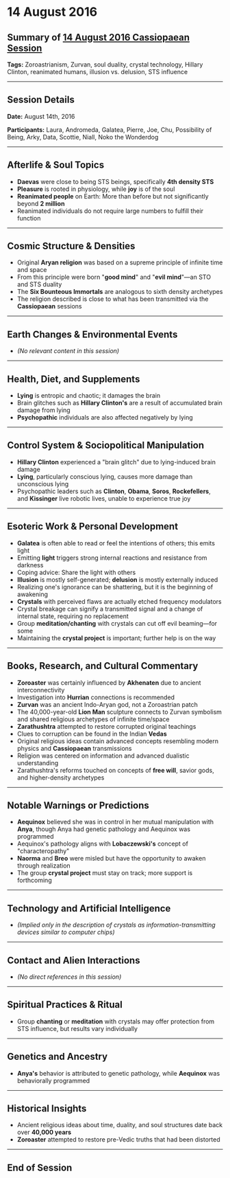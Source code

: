 # 14 August 2016

## Summary of [14 August 2016 Cassiopaean Session](https://cassiopaea.org/forum/threads/session-14-august-2016.42494/#post-668712)

**Tags:** Zoroastrianism, Zurvan, soul duality, crystal technology, Hillary Clinton, reanimated humans, illusion vs. delusion, STS influence

---

## Session Details

**Date:** August 14th, 2016

**Participants:** Laura, Andromeda, Galatea, Pierre, Joe, Chu, Possibility of Being, Arky, Data, Scottie, Niall, Noko the Wonderdog

---

## Afterlife & Soul Topics

- **Daevas** were close to being STS beings, specifically **4th density STS**
- **Pleasure** is rooted in physiology, while **joy** is of the soul
- **Reanimated people** on Earth: More than before but not significantly beyond **2 million**
- Reanimated individuals do not require large numbers to fulfill their function

---

## Cosmic Structure & Densities

- Original **Aryan religion** was based on a supreme principle of infinite time and space
- From this principle were born "**good mind**" and "**evil mind**"—an STO and STS duality
- The **Six Bounteous Immortals** are analogous to sixth density archetypes
- The religion described is close to what has been transmitted via the **Cassiopaean** sessions

---

## Earth Changes & Environmental Events

- *(No relevant content in this session)*

---

## Health, Diet, and Supplements

- **Lying** is entropic and chaotic; it damages the brain
- Brain glitches such as **Hillary Clinton's** are a result of accumulated brain damage from lying
- **Psychopathic** individuals are also affected negatively by lying

---

## Control System & Sociopolitical Manipulation

- **Hillary Clinton** experienced a "brain glitch" due to lying-induced brain damage
- **Lying**, particularly conscious lying, causes more damage than unconscious lying
- Psychopathic leaders such as **Clinton**, **Obama**, **Soros**, **Rockefellers**, and **Kissinger** live robotic lives, unable to experience true joy

---

## Esoteric Work & Personal Development

- **Galatea** is often able to read or feel the intentions of others; this emits light
- Emitting **light** triggers strong internal reactions and resistance from darkness
- Coping advice: Share the light with others
- **Illusion** is mostly self-generated; **delusion** is mostly externally induced
- Realizing one's ignorance can be shattering, but it is the beginning of awakening
- **Crystals** with perceived flaws are actually etched frequency modulators
- Crystal breakage can signify a transmitted signal and a change of internal state, requiring no replacement
- Group **meditation/chanting** with crystals can cut off evil beaming—for some
- Maintaining the **crystal project** is important; further help is on the way

---

## Books, Research, and Cultural Commentary

- **Zoroaster** was certainly influenced by **Akhenaten** due to ancient interconnectivity
- Investigation into **Hurrian** connections is recommended
- **Zurvan** was an ancient Indo-Aryan god, not a Zoroastrian patch
- The 40,000-year-old **Lion Man** sculpture connects to Zurvan symbolism and shared religious archetypes of infinite time/space
- **Zarathushtra** attempted to restore corrupted original teachings
- Clues to corruption can be found in the Indian **Vedas**
- Original religious ideas contain advanced concepts resembling modern physics and **Cassiopaean** transmissions
- Religion was centered on information and advanced dualistic understanding
- Zarathushtra's reforms touched on concepts of **free will**, savior gods, and higher-density archetypes

---

## Notable Warnings or Predictions

- **Aequinox** believed she was in control in her mutual manipulation with **Anya**, though Anya had genetic pathology and Aequinox was programmed
- Aequinox's pathology aligns with **Lobaczewski's** concept of "characteropathy"
- **Naorma** and **Breo** were misled but have the opportunity to awaken through realization
- The group **crystal project** must stay on track; more support is forthcoming

---

## Technology and Artificial Intelligence

- *(Implied only in the description of crystals as information-transmitting devices similar to computer chips)*

---

## Contact and Alien Interactions

- *(No direct references in this session)*

---

## Spiritual Practices & Ritual

- Group **chanting** or **meditation** with crystals may offer protection from STS influence, but results vary individually

---

## Genetics and Ancestry

- **Anya's** behavior is attributed to genetic pathology, while **Aequinox** was behaviorally programmed

---

## Historical Insights

- Ancient religious ideas about time, duality, and soul structures date back over **40,000 years**
- **Zoroaster** attempted to restore pre-Vedic truths that had been distorted

---

## End of Session